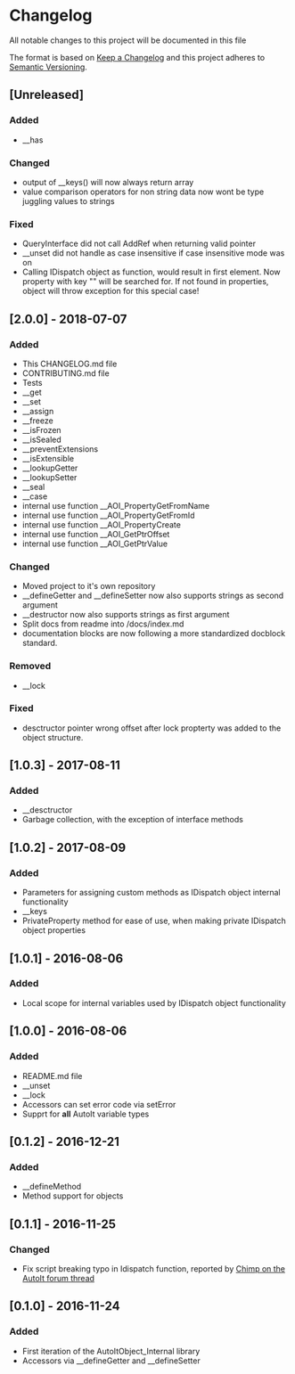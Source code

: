 # Changelog
All notable changes to this project will be documented in this file

The format is based on [Keep a Changelog](https://keepachangelog.com/en/1.0.0/)
and this project adheres to [Semantic Versioning](https://semver.org/spec/v2.0.0.html).

## [Unreleased]
### Added
- __has

### Changed
- output of __keys() will now always return array
- value comparison operators for non string data now wont be type juggling values to strings

### Fixed
- QueryInterface did not call AddRef when returning valid pointer
- __unset did not handle as case insensitive if case insensitive mode was on
- Calling IDispatch object as function, would result in first element. Now property with key "" will be searched for. If not found in properties, object will throw exception for this special case!

## [2.0.0] - 2018-07-07
### Added
- This CHANGELOG.md file
- CONTRIBUTING.md file
- Tests
- __get
- __set
- __assign
- __freeze
- __isFrozen
- __isSealed
- __preventExtensions
- __isExtensible
- __lookupGetter
- __lookupSetter
- __seal
- __case
- internal use function __AOI_PropertyGetFromName
- internal use function __AOI_PropertyGetFromId
- internal use function __AOI_PropertyCreate
- internal use function __AOI_GetPtrOffset
- internal use function __AOI_GetPtrValue

### Changed
- Moved project to it's own repository
- __defineGetter and __defineSetter now also supports strings as second argument
- __destructor now also supports strings as first argument
- Split docs from readme into /docs/index.md
- documentation blocks are now following a more standardized docblock standard.

### Removed
- __lock

### Fixed
- desctructor pointer wrong offset after lock propterty was added to the object structure.

## [1.0.3] - 2017-08-11
### Added
- __desctructor
- Garbage collection, with the exception of interface methods

## [1.0.2] - 2017-08-09
### Added
- Parameters for assigning custom methods as IDispatch object internal functionality
- __keys
- PrivateProperty method for ease of use, when making private IDispatch object properties

## [1.0.1] - 2016-08-06
### Added
- Local scope for internal variables used by IDispatch object functionality

## [1.0.0] - 2016-08-06
### Added
- README.md file
- __unset
- __lock
- Accessors can set error code via setError
- Supprt for __all__ AutoIt variable types

## [0.1.2] - 2016-12-21
### Added
- __defineMethod
- Method support for objects

## [0.1.1] - 2016-11-25
### Changed
- Fix script breaking typo in Idispatch function, reported by [Chimp on the AutoIt forum thread](https://www.autoitscript.com/forum/topic/185720-autoitobject-pure-autoit/#elComment_1333941)

## [0.1.0] - 2016-11-24
### Added
- First iteration of the AutoItObject_Internal library
- Accessors via __defineGetter and __defineSetter
